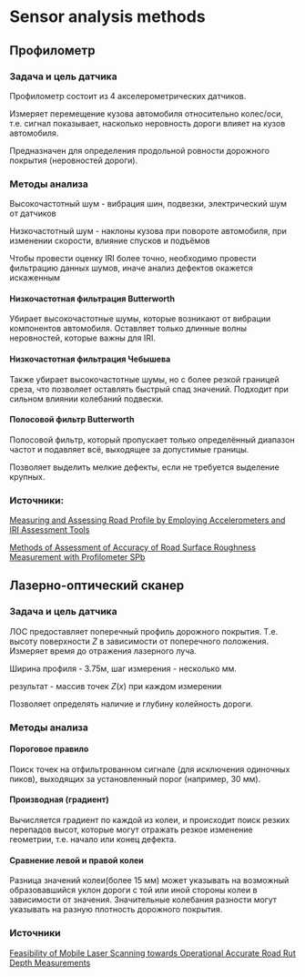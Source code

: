 # Sensor analysis methods

## Профилометр

### Задача и цель датчика

Профилометр состоит из 4 акселерометрических датчиков.

Измеряет перемещение кузова автомобиля относительно колес/оси, т.е. сигнал показывает, насколько неровность дороги влияет на кузов автомобиля.

Предназначен для определения продольной ровности дорожного покрытия (неровностей дороги).

### Методы анализа

Высокочастотный шум - вибрация шин, подвезки, электрический шум от датчиков

Низкочастотный шум - наклоны кузова при повороте автомобиля, при изменении скорости, влияние спусков и подъёмов

Чтобы провести оценку IRI более точно, необходимо провести фильтрацию данных шумов, иначе анализ дефектов окажется искаженным

#### Низкочастотная фильтрация Butterworth

Убирает высокочастотные шумы, которые возникают от вибрации компонентов автомобиля. Оставляет только длинные волны неровностей, которые важны для IRI.

#### Низкочастотная фильтрация Чебышева

Также убирает высокочастотные шумы, но с более резкой границей среза, что позволяет оставлять быстрый спад значений. Подходит при сильном влиянии колебаний подвески.

#### Полосовой фильтр Butterworth

Полосовой фильтр, который пропускает только определённый диапазон частот и подавляет всё, выходящее за допустимые границы.

Позволяет выделить мелкие дефекты, если не требуется выделение крупных.

### Источники:

[Measuring and Assessing Road Profile by Employing Accelerometers and IRI Assessment Tools](https://www.researchgate.net/publication/336275651_Measuring_and_Assessing_Road_Profile_by_Employing_Accelerometers_and_IRI_Assessment_Tools)

[Methods of Assessment of Accuracy of Road Surface Roughness Measurement with Profilometer SPb](https://www.sciencedirect.com/science/article/pii/S2352146517300698)

## Лазерно-оптический сканер

### Задача и цель датчика

ЛОС предоставляет поперечный профиль дорожного покрытия. Т.е. высоту поверхности $Z$ в зависимости от поперечного положения. Измеряет время до отражения лазерного луча.

Ширина профиля - 3.75м, шаг измерения - несколько мм.

результат - массив точек $Z(x)$ при каждом измерении   

Позволяет определять наличие и глубину колейность дороги. 

### Методы анализа

#### Пороговое правило

Поиск точек на отфильтрованном сигнале (для исключения одиночных пиков), выходящих за установленный порог (например, 30 мм).

#### Производная (градиент)

Вычисляется градиент по каждой из колеи, и  происходит поиск резких перепадов высот, которые могут отражать резкое изменение геометрии, т.е. начало или конец дефекта.

#### Сравнение левой и правой колеи

Разница значений колеи(более 15 мм) может указывать на возможный образовавшийся уклон дороги с той или иной стороны колеи в зависимости от значения. Значительные колебания разности могут указывать на разную плотность дорожного покрытия.

### Источники

[Feasibility of Mobile Laser Scanning towards Operational Accurate Road Rut Depth Measurements](https://pmc.ncbi.nlm.nih.gov/articles/PMC7914922)
